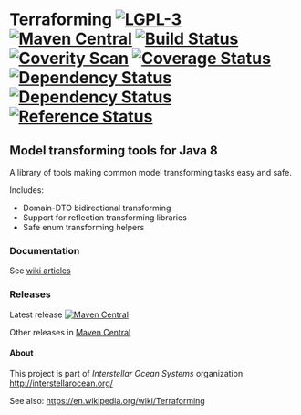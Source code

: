 # Terraforming [![LGPL-3](https://img.shields.io/badge/license-LGPL--3-blue.svg)](https://www.gnu.org/licenses/lgpl-3.0-standalone.html) [![Maven Central](https://maven-badges.herokuapp.com/maven-central/org.interstellarocean/terraforming/badge.svg)](https://maven-badges.herokuapp.com/maven-central/org.interstellarocean/terraforming) [![Build Status](https://travis-ci.org/InterstellarOcean/terraforming.svg?branch=master)](https://travis-ci.org/InterstellarOcean/terraforming) [![Coverity Scan](https://scan.coverity.com/projects/5159/badge.svg)](https://scan.coverity.com/projects/5159) [![Coverage Status](https://coveralls.io/repos/InterstellarOcean/terraforming/badge.svg?branch=master)](https://coveralls.io/r/InterstellarOcean/terraforming?branch=master) [![Dependency Status](https://www.versioneye.com/user/projects/55585570b2ff6d7e5b000124/badge.svg)](https://www.versioneye.com/user/projects/55585570b2ff6d7e5b000124) [![Dependency Status](https://www.versioneye.com/java/org.interstellarocean:terraforming/badge.svg)](https://www.versioneye.com/java/org.interstellarocean:terraforming) [![Reference Status](https://www.versioneye.com/java/org.interstellarocean:terraforming/reference_badge.svg)](https://www.versioneye.com/java/org.interstellarocean:terraforming/references)

## Model transforming tools for Java 8
A library of tools making common model transforming tasks easy and safe.

Includes:
* Domain-DTO bidirectional transforming
* Support for reflection transforming libraries
* Safe enum transforming helpers

### Documentation
See [wiki articles](https://github.com/InterstellarOcean/terraforming/wiki)

### Releases
Latest release [![Maven Central](https://maven-badges.herokuapp.com/maven-central/org.interstellarocean/terraforming/badge.svg)](https://maven-badges.herokuapp.com/maven-central/org.interstellarocean/terraforming)

Other releases in [Maven Central](http://search.maven.org/#search%7Cga%7C1%7Cg%3A%22org.interstellarocean%22%20a%3A%22terraforming%22)

#### About
This project is part of _Interstellar Ocean Systems_ organization 
<http://interstellarocean.org/>

See also:
<https://en.wikipedia.org/wiki/Terraforming>
